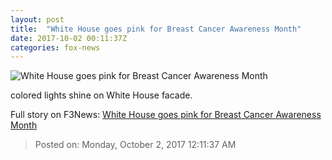 ```yaml
---
layout: post
title:  "White House goes pink for Breast Cancer Awareness Month"
date: 2017-10-02 00:11:37Z
categories: fox-news
---
```


![White House goes pink for Breast Cancer Awareness Month](http://a57.foxnews.com/media2.foxnews.com/BrightCove/694940094001/2017/10/02/640/360/694940094001_5595091569001_5595087519001-vs.jpg)

colored lights shine on White House facade.


Full story on F3News: [White House goes pink for Breast Cancer Awareness Month](http://www.f3nws.com/n/zxhfeD)

> Posted on: Monday, October 2, 2017 12:11:37 AM
